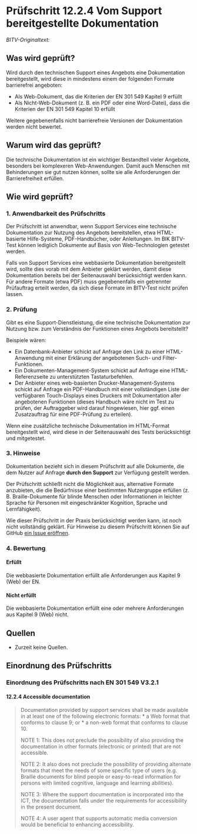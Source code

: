 # Prüfschritt 12.2.4 Vom Support bereitgestellte Dokumentation

_BITV-Originaltext:_

## Was wird geprüft?

Wird durch den technischen Support eines Angebots eine Dokumentation bereitgestellt, wird diese in mindestens einem der folgenden Formate barrierefrei angeboten:

-   Als Web-Dokument, das die Kriterien der EN 301 549 Kapitel 9 erfüllt
-   Als Nicht-Web-Dokument (z. B. ein PDF oder eine Word-Datei), dass die Kriterien der EN 301 549 Kapitel 10 erfüllt

Weitere gegebenenfalls nicht barrierefreie Versionen der Dokumentation werden nicht bewertet.

## Warum wird das geprüft?

Die technische Dokumentation ist ein wichtiger Bestandteil vieler Angebote, besonders bei komplexeren Web-Anwendungen. Damit auch Menschen mit Behinderungen sie gut nutzen können, sollte sie alle Anforderungen der Barrierefreiheit erfüllen.

## Wie wird geprüft?

### 1\. Anwendbarkeit des Prüfschritts

Der Prüfschritt ist anwendbar, wenn Support Services eine technische Dokumentation zur Nutzung des Angebots bereitstellen, etwa HTML-basierte Hilfe-Systeme, PDF-Handbücher, oder Anleitungen. Im BIK BITV-Test können lediglich Dokumente auf Basis von Web-Technologien getestet werden.

Falls von Support Services eine webbasierte Dokumentation bereitgestellt wird, sollte dies vorab mit dem Anbieter geklärt werden, damit diese Dokumentation bereits bei der Seitenauswahl berücksichtigt werden kann. Für andere Formate (etwa PDF) muss gegebenenfalls ein getrennter Prüfauftrag erteilt werden, da sich diese Formate im BITV-Test nicht prüfen lassen.

### 2\. Prüfung

Gibt es eine Support-Dienstleistung, die eine technische Dokumentation zur Nutzung bzw. zum Verständnis der Funktionen eines Angebots bereitstellt?

Beispiele wären:

-   Ein Datenbank-Anbieter schickt auf Anfrage den Link zu einer HTML-Anwendung mit einer Erklärung der angebotenen Such- und Filter-Funktionen.
-   Ein Dokumenten-Management-System schickt auf Anfrage eine HTML-Referenzseite zu unterstützten Tastaturbefehlen.
-   Der Anbieter eines web-basierten Drucker-Management-Systems schickt auf Anfrage ein PDF-Handbuch mit einer vollständigen Liste der verfügbaren Touch-Displays eines Druckers mit Dokumentation aller angebotenen Funktionen (dieses Handbuch wäre nicht im Test zu prüfen, der Auftraggeber wird darauf hingewiesen, hier ggf. einen Zusatzauftrag für eine PDF-Prüfung zu erteilen).

Wenn eine zusätzliche technische Dokumentation im HTML-Format bereitgestellt wird, wird diese in der Seitenauswahl des Tests berücksichtigt und mitgetestet.

### 3\. Hinweise

Dokumentation bezieht sich in diesem Prüfschritt auf alle Dokumente, die dem Nutzer auf Anfrage **durch den Support** zur Verfügung gestellt werden.

Der Prüfschritt schließt nicht die Möglichkeit aus, alternative Formate anzubieten, die die Bedürfnisse einer bestimmten Nutzergruppe erfüllen (z. B. Braille-Dokumente für blinde Menschen oder Informationen in leichter Sprache für Personen mit eingeschränkter Kognition, Sprache und Lernfähigkeit).

Wie dieser Prüfschritt in der Praxis berücksichtigt werden kann, ist noch nicht vollständig geklärt. Für Hinweise zu diesem Prüfschritt können Sie auf GitHub [ein Issue eröffnen](https://github.com/BIK-BITV/BIK-Web-Test/issues).

### 4\. Bewertung

#### Erfüllt

Die webbasierte Dokumentation erfüllt alle Anforderungen aus Kapitel 9 (Web) der EN.

#### Nicht erfüllt

Die webbasierte Dokumentation erfüllt eine oder mehrere Anforderungen aus Kapitel 9 (Web) nicht.

## Quellen

-   Zurzeit keine Quellen.

## Einordnung des Prüfschritts

### Einordnung des Prüfschritts nach EN 301 549 V3.2.1

#### 12.2.4 Accessible documentation

> Documentation provided by support services shall be made available in at least one of the following electronic formats: \* a Web format that conforms to clause 9; or \* a non-web format that conforms to clause 10.
>
> NOTE 1: This does not preclude the possibility of also providing the documentation in other formats (electronic or printed) that are not accessible.
>
> NOTE 2: It also does not preclude the possibility of providing alternate formats that meet the needs of some specific type of users (e.g. Braille documents for blind people or easy-to-read information for persons with limited cognitive, language and learning abilities).
>
> NOTE 3: Where the support documentation is incorporated into the ICT, the documentation falls under the requirements for accessibility in the present document.
>
> NOTE 4: A user agent that supports automatic media conversion would be beneficial to enhancing accessibility.
